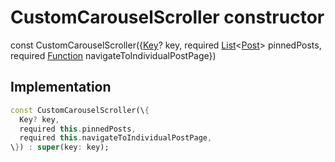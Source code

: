 


# CustomCarouselScroller constructor






const
CustomCarouselScroller(\{[Key](https:api.flutter.dev/flutter/foundation/Key-class.html)? key, required [List](https:api.flutter.dev/flutter/dart-core/List-class.html)&lt;[Post](../../models_post_post_model/Post-class.md)\> pinnedPosts, required [Function](https:api.flutter.dev/flutter/dart-core/Function-class.html) navigateToIndividualPostPage\})





## Implementation

```dart
const CustomCarouselScroller(\{
  Key? key,
  required this.pinnedPosts,
  required this.navigateToIndividualPostPage,
\}) : super(key: key);
```







